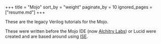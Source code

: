 +++
title = "Mojo"
sort_by = "weight"
paginate_by = 10
ignored_pages = ["resume.md"]
+++

These are the legacy Verilog tutorials for the Mojo.

These were written before the Mojo IDE (now [Alchitry Labs](@/alchitry-labs.md)) or Lucid were created and are based around using [ISE](@/tutorials/setup/ise.md).